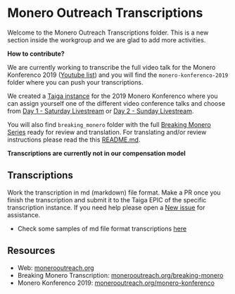 # Monero Outreach Transcriptions 

Welcome to the Monero Outreach Transcriptions folder. This is a new section inside the workgroup and we are glad to add more activities.

**How to contribute?** 

We are currently working to transcribe the full video talk for the Monero Konferenco 2019 ([Youtube list](https://www.youtube.com/playlist?list=PLsSYUeVwrHBkJHJg_l2uDgbicDJ1PmAVW)) and you will find the `monero-konferenco-2019` folder where you can push your transcriptions. 

We created a [Taiga instance](https://taiga.getmonero.org/project/xmrhaelan-monero-public-relations/epic/169) for the 2019 Monero Konferenco where you can assign yourself one of the different video conference talks and choose from [Day 1 - Saturday Livestream](https://taiga.getmonero.org/project/xmrhaelan-monero-public-relations/us/170) or [Day 2 - Sunday Livestream](https://taiga.getmonero.org/project/xmrhaelan-monero-public-relations/us/171). 

You will also find `breaking_monero` folder with the full [Breaking Monero Series](https://www.youtube.com/playlist?list=PLsSYUeVwrHBnAUre2G_LYDsdo-tD0ov-y) ready for review and translation. For translating and/or review instructions please read the this [README.md](https://github.com/monero-ecosystem/outreach-docs/blob/master/README.md). 

**Transcriptions are currently not in our compensation model** 

## Transcriptions

Work the transcription in md (markdown) file format. Make a PR once you finish the transcription and submit it to the Taiga EPIC of the specific transcription instance. If you need help please open a [New issue](https://github.com/monero-ecosystem/outreach-docs/issues/new) for assistance.
- Check some samples of md file format transcriptions [here](https://github.com/monero-ecosystem/outreach-docs/tree/master/monero-outreach-docs/en/transcriptions/breaking_monero)

## Resources

- Web: [monerooutreach.org](https://www.monerooutreach.org/)
- Breaking Monero Transcription: [monerooutreach.org/breaking-monero](https://www.monerooutreach.org/breaking-monero/) 
- Monero Konferenco 2019: [monerooutreach.org/monero-konferenco](https://www.monerooutreach.org/monero-konferenco/)
